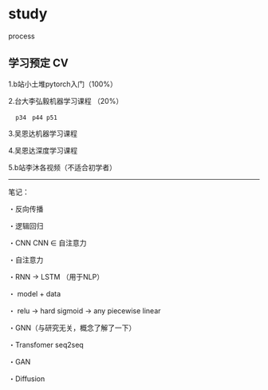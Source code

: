 # study
process

## 学习预定 CV

  1.b站小土堆pytorch入门（100%）
  
  2.台大李弘毅机器学习课程 （20%）

      p34　p44 p51
  
  3.吴恩达机器学习课程
  
  4.吴恩达深度学习课程
  
  5.b站李沐各视频（不适合初学者）

  
-----------
笔记：

・反向传播

・逻辑回归

・CNN    CNN ∈ 自注意力 

・自注意力

・RNN -> LSTM （用于NLP）

・ model + data 

・ relu -> hard sigmoid -> any piecewise linear

・GNN（与研究无关，概念了解了一下）

・Transfomer seq2seq

・GAN

・Diffusion

